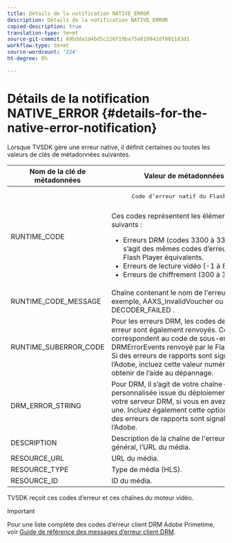 ```yaml
---
title: Détails de la notification NATIVE_ERROR
description: Détails de la notification NATIVE_ERROR
copied-description: true
translation-type: tm+mt
source-git-commit: 89bdda1d4bd5c126f19ba75a819942df901183d1
workflow-type: tm+mt
source-wordcount: '224'
ht-degree: 0%

---
```



# Détails de la notification NATIVE_ERROR {#details-for-the-native-error-notification}

Lorsque TVSDK gère une erreur native, il définit certaines ou toutes les valeurs de clés de métadonnées suivantes.

<table id="table_86A21619515B435DBB65DC4DFBB64B29"> 
 <thead> 
  <tr> 
   <th colname="col1" class="entry"> Nom de la clé de métadonnées </th> 
   <th colname="col2" class="entry"> Valeur de métadonnées </th> 
  </tr> 
 </thead>
 <tbody> 
  <tr> 
   <td colname="col1"> <span class="codeph"> RUNTIME_CODE  </span> </td> 
   <td colname="col2"> 
    <pre>
      Code d’erreur natif du Flash Player. 
    </pre> Ces codes représentent les éléments suivants : 
    <ul id="ul_330C626DE27B45A09E8851CC24768A07"> 
     <li id="li_0845A9BBB55545BDB49BD4F4802C0E54">Erreurs DRM (codes 3300 à 3367). Il s’agit des mêmes codes d’erreur de Flash Player équivalents. </li> 
     <li id="li_98A571480C154CF0AE1DC101FF0834C4">Erreurs de lecture vidéo (-1 à 89). </li> 
     <li id="li_D7C19955DEF94DA88B822C8C57D6D2F4">Erreurs de chiffrement (300 à 307). </li> 
    </ul> </td> 
  </tr> 
  <tr> 
   <td colname="col1"> <span class="codeph"> RUNTIME_CODE_MESSAGE  </span> </td> 
   <td colname="col2"> Chaîne contenant le nom de l'erreur ; par exemple, <span class="codeph"> AAXS_InvalidVoucher </span> ou <span class="codeph"> DECODER_FAILED </span>. </td> 
  </tr> 
  <tr> 
   <td colname="col1"> <span class="codeph"> RUNTIME_SUBERROR_CODE  </span> </td> 
   <td colname="col2"> Pour les erreurs DRM, les codes de sous-erreur sont également renvoyés. Ces codes correspondent au code de sous-erreur <span class="codeph"> DRMErrorEvents </span> renvoyé par le Flash Player. Si des erreurs de rapports sont signalées à l’Adobe, incluez cette valeur numérique pour obtenir de l’aide au dépannage. </td> 
  </tr> 
  <tr> 
   <td colname="col1"> <span class="codeph"> DRM_ERROR_STRING  </span> </td> 
   <td colname="col2"> Pour DRM, il s’agit de votre chaîne d’erreur personnalisée issue du déploiement de votre serveur DRM, si vous en avez défini une. Incluez également cette option lorsque des erreurs de rapports sont signalées à l’Adobe. </td> 
  </tr> 
  <tr> 
   <td colname="col1"> <span class="codeph"> DESCRIPTION  </span> </td> 
   <td colname="col2"> Description de la chaîne de l'erreur. En général, l’URL du média. </td> 
  </tr> 
  <tr> 
   <td colname="col1"> <span class="codeph"> RESOURCE_URL  </span> </td> 
   <td colname="col2"> URL du média. </td> 
  </tr> 
  <tr> 
   <td colname="col1"> <span class="codeph"> RESOURCE_TYPE  </span> </td> 
   <td colname="col2"> Type de média (HLS). </td> 
  </tr> 
  <tr> 
   <td colname="col1"> <span class="codeph"> RESOURCE_ID  </span> </td> 
   <td colname="col2"> ID du média. </td> 
  </tr> 
 </tbody> 
</table>

TVSDK reçoit ces codes d’erreur et ces chaînes du moteur vidéo.

>[!IMPORTANT]
>
>Pour une liste complète des codes d’erreur client DRM Adobe Primetime, voir [Guide de référence des messages d’erreur client DRM](https://helpx.adobe.com/content/dam/help/en/primetime/drm/drm_client_error_message_reference.pdf).